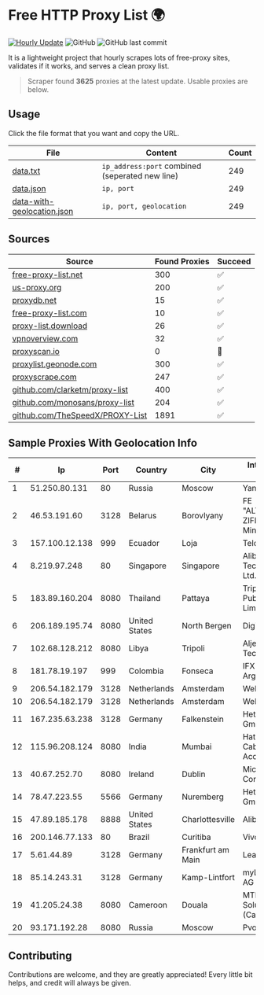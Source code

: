 
# Free HTTP Proxy List 🌍

[![Hourly Update](https://github.com/mertguvencli/http-proxy-list/actions/workflows/main.yml/badge.svg?branch=main)](https://github.com/mertguvencli/http-proxy-list/actions/workflows/main.yml)
![GitHub](https://img.shields.io/github/license/mertguvencli/http-proxy-list)
![GitHub last commit](https://img.shields.io/github/last-commit/mertguvencli/http-proxy-list)

It is a lightweight project that hourly scrapes lots of free-proxy sites, validates if it works, and serves a clean proxy list.


> Scraper found **3625** proxies at the latest update. Usable proxies are below.

## Usage

Click the file format that you want and copy the URL.


|File|Content|Count|
|----|-------|-----|
|[data.txt](https://raw.githubusercontent.com/mertguvencli/http-proxy-list/main/proxy-list/data.txt)|`ip_address:port` combined (seperated new line)|249|
|[data.json](https://raw.githubusercontent.com/mertguvencli/http-proxy-list/main/proxy-list/data.json)|`ip, port`|249|
|[data-with-geolocation.json](https://raw.githubusercontent.com/mertguvencli/http-proxy-list/main/proxy-list/data-with-geolocation.json)|`ip, port, geolocation`|249|

## Sources

|Source|Found Proxies|Succeed|
|------|-------------|-------|
|[free-proxy-list.net](https://free-proxy-list.net)|300|✅|
|[us-proxy.org](https://www.us-proxy.org)|200|✅|
|[proxydb.net](http://proxydb.net)|15|✅|
|[free-proxy-list.com](https://free-proxy-list.com/?page=&port=&type%5B%5D=http&type%5B%5D=https&up_time=0&search=Search)|10|✅|
|[proxy-list.download](https://www.proxy-list.download/HTTP)|26|✅|
|[vpnoverview.com](https://vpnoverview.com/privacy/anonymous-browsing/free-proxy-servers)|32|✅|
|[proxyscan.io](https://www.proxyscan.io)|0|🚫|
|[proxylist.geonode.com](https://proxylist.geonode.com/api/proxy-list?limit=300&page=1&sort_by=lastChecked&sort_type=desc&protocols=http,https)|300|✅|
|[proxyscrape.com](https://api.proxyscrape.com/v2/?request=displayproxies&protocol=http&timeout=10000&country=all&ssl=all&anonymity=all)|247|✅|
|[github.com/clarketm/proxy-list](https://raw.githubusercontent.com/clarketm/proxy-list/master/proxy-list-raw.txt)|400|✅|
|[github.com/monosans/proxy-list](https://raw.githubusercontent.com/monosans/proxy-list/main/proxies/http.txt)|204|✅|
|[github.com/TheSpeedX/PROXY-List](https://raw.githubusercontent.com/TheSpeedX/PROXY-List/master/http.txt)|1891|✅|


## Sample Proxies With Geolocation Info

|#|Ip|Port|Country|City|Internet Service Provider|
|-|--|----|-------|----|-------------------------|
|1|51.250.80.131|80|Russia|Moscow|Yandex.Cloud LLC|
|2|46.53.191.60|3128|Belarus|Borovlyany|FE "ALTERNATIVNAYA ZIFROVAYA SET" Minsk|
|3|157.100.12.138|999|Ecuador|Loja|Telconet S.A|
|4|8.219.97.248|80|Singapore|Singapore|Alibaba (US) Technology Co., Ltd.|
|5|183.89.160.204|8080|Thailand|Pattaya|Triple T Broadband Public Company Limited|
|6|206.189.195.74|8080|United States|North Bergen|DigitalOcean, LLC|
|7|102.68.128.212|8080|Libya|Tripoli|Aljeel Aljadeed For Technology|
|8|181.78.19.197|999|Colombia|Fonseca|IFX Networks Argentina S.R.L|
|9|206.54.182.179|3128|Netherlands|Amsterdam|Webzilla B.V.|
|10|206.54.182.179|3128|Netherlands|Amsterdam|Webzilla B.V.|
|11|167.235.63.238|3128|Germany|Falkenstein|Hetzner Online GmbH|
|12|115.96.208.124|8080|India|Mumbai|Hathway IP over Cable Internet Access|
|13|40.67.252.70|8080|Ireland|Dublin|Microsoft Corporation|
|14|78.47.223.55|5566|Germany|Nuremberg|Hetzner Online GmbH|
|15|47.89.185.178|8888|United States|Charlottesville|Alibaba.com LLC|
|16|200.146.77.133|80|Brazil|Curitiba|Vivo|
|17|5.61.44.89|3128|Germany|Frankfurt am Main|LeaseWeb DE|
|18|85.14.243.31|3128|Germany|Kamp-Lintfort|myLoc managed IT AG|
|19|41.205.24.38|8080|Cameroon|Douala|MTN Network Solutions (Cameroon)|
|20|93.171.192.28|8080|Russia|Moscow|Pvonet LTD|



## Contributing

Contributions are welcome, and they are greatly appreciated! Every
little bit helps, and credit will always be given.


